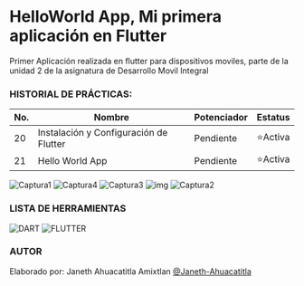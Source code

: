 # HelloWorld App, Mi primera aplicación en Flutter 

Primer Aplicación realizada en flutter para dispositivos moviles, parte de la unidad 2 de la asignatura de Desarrollo Movil Integral


### HISTORIAL DE PRÁCTICAS:

|No.|Nombre|Potenciador|Estatus|
|--|--|--|--|
|20|Instalación y Configuración de Flutter|Pendiente|⭐Activa|
|21|Hello World App|Pendiente|⭐Activa|

![Captura1](https://github.com/user-attachments/assets/b6d545a3-052a-4f5f-8be6-54b0f23dbe1d)
![Captura4](https://github.com/user-attachments/assets/672a71de-762d-431c-8728-56a014454cf1)
![Captura3](https://github.com/user-attachments/assets/8991dca7-516d-449b-8b49-9c2cbbf82173)
![img](https://github.com/user-attachments/assets/b0bc13a9-10c8-432f-bb33-255d3f1bf34f)
![Captura2](https://github.com/user-attachments/assets/d3d7a251-9bc2-4761-9a32-69fc56139196)



### LISTA DE HERRAMIENTAS
![DART](https://img.shields.io/badge/Dart-0175c2?style=for-the-badge&logo=dart&logoColor=white) ![FLUTTER](https://img.shields.io/badge/Flutter-02569B?style=for-the-badge&logo=flutter&logoColor=white)

### AUTOR
Elaborado por: Janeth Ahuacatitla Amixtlan [@Janeth-Ahuacatitla](https://github.com/Janeth-Ahuacatitla)
